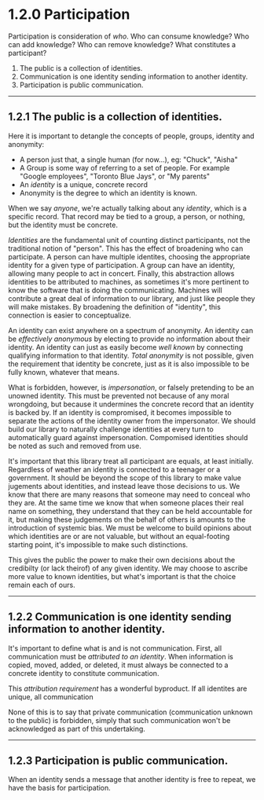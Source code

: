 # 1.2.0 Participation

Participation is consideration of _who_. Who can consume knowledge? Who can add knowledge? Who can remove knowledge? What constitutes a participant?

1. The public is a collection of identities.
2. Communication is one identity sending information to another identity.
3. Participation is public communication.

** **
## 1.2.1 The public is a collection of identities.

Here it is important to detangle the concepts of people, groups, identity and anonymity:

* A person just that, a single human (for now...), eg: "Chuck", "Aisha"
* A Group is some way of referring to a set of people. For example "Google employees", "Toronto Blue Jays", or "My parents"
* An _identity_ is a unique, concrete record 
* Anonymity is the degree to which an identity is known.

When we say _anyone_, we're actually talking about any _identity_, which is a specific record. That record may be tied to a group, a person, or nothing, but the identity must be concrete.

_Identities_ are the fundamental unit of counting distinct participants, not the traditional notion of "person". This has the effect of broadening who can participate. A person can have multiple identites, choosing the appropriate identity for a given type of participation. A group can have an identity, allowing many people to act in concert. Finally, this abstraction allows identities to be attributed to machines, as sometimes it's more pertinent to know the software that is doing the communicating. Machines will contribute a great deal of information to our library, and just like people they will make mistakes. By broadening the definition of "identity", this connection is easier to conceptualize.

An identity can exist anywhere on a spectrum of anonymity. An identity can be _effectively anonymous_ by electing to provide no information about their identity. An identity can just as easily become _well known_ by connecting qualifying information to that identity. _Total anonymity_ is not possible, given the requirement that identity be concrete, just as it is also impossible to be fully known, whatever that means.

What is forbidden, however, is _impersonation_, or falsely pretending to be an unowned identity. This must be prevented not because of any moral wrongdoing, but because it undermines the concrete record that an identity is backed by. If an identity is compromised, it becomes impossible to separate the actions of the identity owner from the impersonator. We should build our library to naturally challenge identities at every turn to automatically guard against impersonation. Compomised identities should be noted as such and removed from use.

It's important that this library treat all participant are equals, at least initially. Regardless of weather an identity is connected to a teenager or a government. It should be beyond the scope of this library to make value jugements about identities, and instead leave those decisions to us. We know that there are many reasons that someone may need to conceal who they are. At the same time we know that when someone places their real name on something, they understand that they can be held accountable for it, but making these judgements on the behalf of others is amounts to the introduction of systemic bias. We must be welcome to build opinions about which identities are or are not valuable, but without an equal-footing starting point, it's impossible to make such distinctions.

This gives the public the power to make their own decisions about the credibilty (or lack theirof) of any given identity. We may choose to ascribe more value to known identities, but what's important is that the choice remain each of ours.


** **
## 1.2.2 Communication is one identity sending information to another identity.

It's important to define what is and is not communication. First, all communication must be _attributed to an identity_. When information is copied, moved, added, or deleted, it must always be connected to a concrete identity to constitute communication.

This _attribution requirement_ has a wonderful byproduct. If all identites are unique, all communication

None of this is to say that private communication (communication unknown to the public) is forbidden, simply that such communication won't be acknowledged as part of this undertaking.


** **
## 1.2.3 Participation is public communication.

When an identity sends a message that another identity is free to repeat, we have the basis for participation.